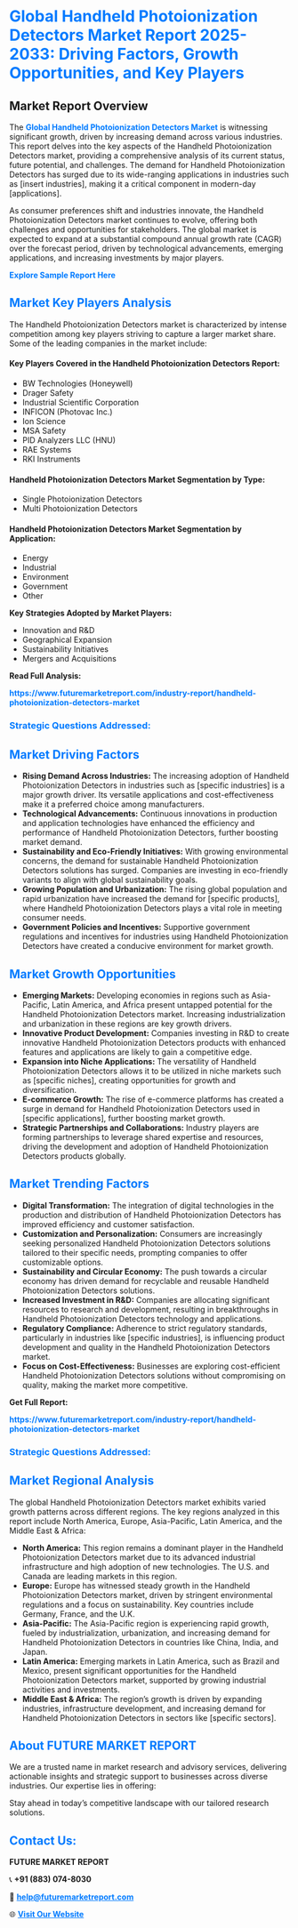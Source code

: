 <h1 style="color: #007BFF;">Global Handheld Photoionization Detectors Market Report 2025-2033: Driving Factors, Growth Opportunities, and Key Players</h1>

<section id="overview">
<h2>Market Report Overview</h2>
<p>The <a href="https://www.futuremarketreport.com/industry-report/handheld-photoionization-detectors-market" style="color: #007BFF; text-decoration: none;"><strong>Global Handheld Photoionization Detectors Market</strong></a> is witnessing significant growth, driven by increasing demand across various industries. This report delves into the key aspects of the Handheld Photoionization Detectors market, providing a comprehensive analysis of its current status, future potential, and challenges. The demand for Handheld Photoionization Detectors has surged due to its wide-ranging applications in industries such as [insert industries], making it a critical component in modern-day [applications].</p>
<p>As consumer preferences shift and industries innovate, the Handheld Photoionization Detectors market continues to evolve, offering both challenges and opportunities for stakeholders. The global market is expected to expand at a substantial compound annual growth rate (CAGR) over the forecast period, driven by technological advancements, emerging applications, and increasing investments by major players.</p>
</section>

<section id="overview">
<p><a href="https://www.futuremarketreport.com/request-sample/reportId=104094" style="color: #007BFF; text-decoration: none;"><strong>Explore Sample Report Here</strong></a></p>
</section>

<section id="key-players">
<h2 style="color: #007BFF;">Market Key Players Analysis</h2>
<p>The Handheld Photoionization Detectors market is characterized by intense competition among key players striving to capture a larger market share. Some of the leading companies in the market include:</p>
<h4>Key Players Covered in the Handheld Photoionization Detectors Report:</h4>
<ul><li>BW Technologies (Honeywell)</li><li>Drager Safety</li><li>Industrial Scientific Corporation</li><li>INFICON (Photovac Inc.)</li><li>Ion Science</li><li>MSA Safety</li><li>PID Analyzers LLC (HNU)</li><li>RAE Systems</li><li>RKI Instruments</li></ul>
<h4>Handheld Photoionization Detectors Market Segmentation by Type:</h4>
<ul><li>Single Photoionization Detectors</li><li>Multi Photoionization Detectors</li></ul>

<h4>Handheld Photoionization Detectors Market Segmentation by Application:</h4>
<ul><li>Energy</li><li>Industrial</li><li>Environment</li><li>Government</li><li>Other</li></ul>
<p><strong>Key Strategies Adopted by Market Players:</strong></p>
<ul>
<li>Innovation and R&D</li>
<li>Geographical Expansion</li>
<li>Sustainability Initiatives</li>
<li>Mergers and Acquisitions</li>
</ul>
</section>

<section>
<p><strong>Read Full Analysis: </strong></p><a href="https://www.futuremarketreport.com/industry-report/handheld-photoionization-detectors-market" style="color: #007BFF; text-decoration: none;"><strong>https://www.futuremarketreport.com/industry-report/handheld-photoionization-detectors-market</strong></a>
<h3 style="color: #007BFF;">Strategic Questions Addressed:</h3>
</section>

<section id="driving-factors">
<h2 style="color: #007BFF;">Market Driving Factors</h2>
<ul>
<li><strong>Rising Demand Across Industries:</strong> The increasing adoption of Handheld Photoionization Detectors in industries such as [specific industries] is a major growth driver. Its versatile applications and cost-effectiveness make it a preferred choice among manufacturers.</li>
<li><strong>Technological Advancements:</strong> Continuous innovations in production and application technologies have enhanced the efficiency and performance of Handheld Photoionization Detectors, further boosting market demand.</li>
<li><strong>Sustainability and Eco-Friendly Initiatives:</strong> With growing environmental concerns, the demand for sustainable Handheld Photoionization Detectors solutions has surged. Companies are investing in eco-friendly variants to align with global sustainability goals.</li>
<li><strong>Growing Population and Urbanization:</strong> The rising global population and rapid urbanization have increased the demand for [specific products], where Handheld Photoionization Detectors plays a vital role in meeting consumer needs.</li>
<li><strong>Government Policies and Incentives:</strong> Supportive government regulations and incentives for industries using Handheld Photoionization Detectors have created a conducive environment for market growth.</li>
</ul>
</section>

<section id="growth-opportunities">
<h2 style="color: #007BFF;">Market Growth Opportunities</h2>
<ul>
<li><strong>Emerging Markets:</strong> Developing economies in regions such as Asia-Pacific, Latin America, and Africa present untapped potential for the Handheld Photoionization Detectors market. Increasing industrialization and urbanization in these regions are key growth drivers.</li>
<li><strong>Innovative Product Development:</strong> Companies investing in R&D to create innovative Handheld Photoionization Detectors products with enhanced features and applications are likely to gain a competitive edge.</li>
<li><strong>Expansion into Niche Applications:</strong> The versatility of Handheld Photoionization Detectors allows it to be utilized in niche markets such as [specific niches], creating opportunities for growth and diversification.</li>
<li><strong>E-commerce Growth:</strong> The rise of e-commerce platforms has created a surge in demand for Handheld Photoionization Detectors used in [specific applications], further boosting market growth.</li>
<li><strong>Strategic Partnerships and Collaborations:</strong> Industry players are forming partnerships to leverage shared expertise and resources, driving the development and adoption of Handheld Photoionization Detectors products globally.</li>
</ul>
</section>

<section id="trending-factors">
<h2 style="color: #007BFF;">Market Trending Factors</h2>
<ul>
<li><strong>Digital Transformation:</strong> The integration of digital technologies in the production and distribution of Handheld Photoionization Detectors has improved efficiency and customer satisfaction.</li>
<li><strong>Customization and Personalization:</strong> Consumers are increasingly seeking personalized Handheld Photoionization Detectors solutions tailored to their specific needs, prompting companies to offer customizable options.</li>
<li><strong>Sustainability and Circular Economy:</strong> The push towards a circular economy has driven demand for recyclable and reusable Handheld Photoionization Detectors solutions.</li>
<li><strong>Increased Investment in R&D:</strong> Companies are allocating significant resources to research and development, resulting in breakthroughs in Handheld Photoionization Detectors technology and applications.</li>
<li><strong>Regulatory Compliance:</strong> Adherence to strict regulatory standards, particularly in industries like [specific industries], is influencing product development and quality in the Handheld Photoionization Detectors market.</li>
<li><strong>Focus on Cost-Effectiveness:</strong> Businesses are exploring cost-efficient Handheld Photoionization Detectors solutions without compromising on quality, making the market more competitive.</li>
</ul>
</section>

<section>
<p><strong>Get Full Report: </strong></p><a href="https://www.futuremarketreport.com/industry-report/handheld-photoionization-detectors-market" style="color: #007BFF; text-decoration: none;"><strong>https://www.futuremarketreport.com/industry-report/handheld-photoionization-detectors-market</strong></a>
<h3 style="color: #007BFF;">Strategic Questions Addressed:</h3>
</section>


<section id="regional-analysis">
<h2 style="color: #007BFF;">Market Regional Analysis</h2>
<p>The global Handheld Photoionization Detectors market exhibits varied growth patterns across different regions. The key regions analyzed in this report include North America, Europe, Asia-Pacific, Latin America, and the Middle East & Africa:</p>
<ul>
<li><strong>North America:</strong> This region remains a dominant player in the Handheld Photoionization Detectors market due to its advanced industrial infrastructure and high adoption of new technologies. The U.S. and Canada are leading markets in this region.</li>
<li><strong>Europe:</strong> Europe has witnessed steady growth in the Handheld Photoionization Detectors market, driven by stringent environmental regulations and a focus on sustainability. Key countries include Germany, France, and the U.K.</li>
<li><strong>Asia-Pacific:</strong> The Asia-Pacific region is experiencing rapid growth, fueled by industrialization, urbanization, and increasing demand for Handheld Photoionization Detectors in countries like China, India, and Japan.</li>
<li><strong>Latin America:</strong> Emerging markets in Latin America, such as Brazil and Mexico, present significant opportunities for the Handheld Photoionization Detectors market, supported by growing industrial activities and investments.</li>
<li><strong>Middle East & Africa:</strong> The region’s growth is driven by expanding industries, infrastructure development, and increasing demand for Handheld Photoionization Detectors in sectors like [specific sectors].</li>
</ul>
</section>

<footer>
<h2 style="color: #007BFF;">About FUTURE MARKET REPORT</h2>
<p>We are a trusted name in market research and advisory services, delivering actionable insights and strategic support to businesses across diverse industries. Our expertise lies in offering:</p>

<p>Stay ahead in today’s competitive landscape with our tailored research solutions.</p>

<h2 style="color: #007BFF;">Contact Us:</h2>
<p><strong>FUTURE MARKET REPORT</strong></p>
<p>📞 <strong>+91 (883) 074-8030</strong></p>
<p>📧 <strong><a href="mailto:help@futuremarketreport.com" style="color: #007BFF;">help@futuremarketreport.com</a></strong></p>
<p>🌐 <strong><a href="https://www.futuremarketreport.com/" style="color: #007BFF;">Visit Our Website</a></strong></p>
</footer>